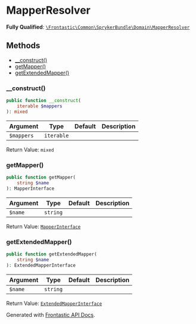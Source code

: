 #  MapperResolver

**Fully Qualified**: [`\Frontastic\Common\SprykerBundle\Domain\MapperResolver`](../../../../src/php/SprykerBundle/Domain/MapperResolver.php)

## Methods

* [__construct()](#__construct)
* [getMapper()](#getmapper)
* [getExtendedMapper()](#getextendedmapper)

### __construct()

```php
public function __construct(
    iterable $mappers
): mixed
```

Argument|Type|Default|Description
--------|----|-------|-----------
`$mappers`|`iterable`||

Return Value: `mixed`

### getMapper()

```php
public function getMapper(
    string $name
): MapperInterface
```

Argument|Type|Default|Description
--------|----|-------|-----------
`$name`|`string`||

Return Value: [`MapperInterface`](MapperInterface.md)

### getExtendedMapper()

```php
public function getExtendedMapper(
    string $name
): ExtendedMapperInterface
```

Argument|Type|Default|Description
--------|----|-------|-----------
`$name`|`string`||

Return Value: [`ExtendedMapperInterface`](ExtendedMapperInterface.md)

Generated with [Frontastic API Docs](https://github.com/FrontasticGmbH/apidocs).

